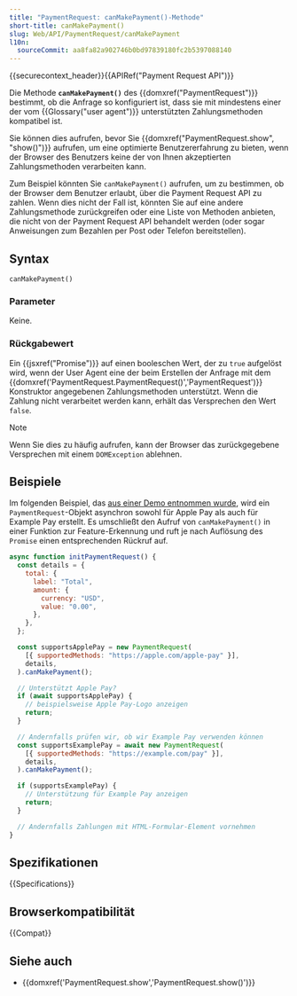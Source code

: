 ```yaml
---
title: "PaymentRequest: canMakePayment()-Methode"
short-title: canMakePayment()
slug: Web/API/PaymentRequest/canMakePayment
l10n:
  sourceCommit: aa8fa82a902746b0bd97839180fc2b5397088140
---
```


{{securecontext_header}}{{APIRef("Payment Request API")}}

Die Methode **`canMakePayment()`** des {{domxref("PaymentRequest")}} bestimmt, ob die Anfrage so konfiguriert ist, dass sie mit mindestens einer der vom {{Glossary("user agent")}} unterstützten Zahlungsmethoden kompatibel ist.

Sie können dies aufrufen, bevor Sie {{domxref("PaymentRequest.show", "show()")}} aufrufen, um eine optimierte Benutzererfahrung zu bieten, wenn der Browser des Benutzers keine der von Ihnen akzeptierten Zahlungsmethoden verarbeiten kann.

Zum Beispiel könnten Sie `canMakePayment()` aufrufen, um zu bestimmen, ob der Browser dem Benutzer erlaubt, über die Payment Request API zu zahlen. Wenn dies nicht der Fall ist, könnten Sie auf eine andere Zahlungsmethode zurückgreifen oder eine Liste von Methoden anbieten, die nicht von der Payment Request API behandelt werden (oder sogar Anweisungen zum Bezahlen per Post oder Telefon bereitstellen).

## Syntax

```js-nolint
canMakePayment()
```

### Parameter

Keine.

### Rückgabewert

Ein {{jsxref("Promise")}} auf einen booleschen Wert, der zu `true` aufgelöst wird, wenn der User Agent eine der beim Erstellen der Anfrage mit dem {{domxref('PaymentRequest.PaymentRequest()','PaymentRequest')}} Konstruktor angegebenen Zahlungsmethoden unterstützt. Wenn die Zahlung nicht verarbeitet werden kann, erhält das Versprechen den Wert `false`.

> [!NOTE]
> Wenn Sie dies zu häufig aufrufen, kann der Browser das zurückgegebene Versprechen mit einem `DOMException` ablehnen.

## Beispiele

Im folgenden Beispiel, das [aus einer Demo entnommen wurde](https://rsolomakhin.github.io/samples/paymentrequest/can-make-payment/), wird ein `PaymentRequest`-Objekt asynchron sowohl für Apple Pay als auch für Example Pay erstellt. Es umschließt den Aufruf von `canMakePayment()` in einer Funktion zur Feature-Erkennung und ruft je nach Auflösung des `Promise` einen entsprechenden Rückruf auf.

```js
async function initPaymentRequest() {
  const details = {
    total: {
      label: "Total",
      amount: {
        currency: "USD",
        value: "0.00",
      },
    },
  };

  const supportsApplePay = new PaymentRequest(
    [{ supportedMethods: "https://apple.com/apple-pay" }],
    details,
  ).canMakePayment();

  // Unterstützt Apple Pay?
  if (await supportsApplePay) {
    // beispielsweise Apple Pay-Logo anzeigen
    return;
  }

  // Andernfalls prüfen wir, ob wir Example Pay verwenden können
  const supportsExamplePay = await new PaymentRequest(
    [{ supportedMethods: "https://example.com/pay" }],
    details,
  ).canMakePayment();

  if (supportsExamplePay) {
    // Unterstützung für Example Pay anzeigen
    return;
  }

  // Andernfalls Zahlungen mit HTML-Formular-Element vornehmen
}
```

## Spezifikationen

{{Specifications}}

## Browserkompatibilität

{{Compat}}

## Siehe auch

- {{domxref('PaymentRequest.show','PaymentRequest.show()')}}
